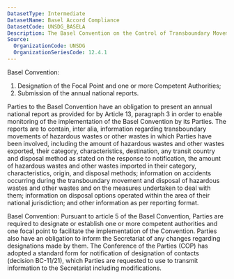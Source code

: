 ```yaml
---
DatasetType: Intermediate
DatasetName: Basel Accord Compliance
DatasetCode: UNSDG_BASELA
Description: The Basel Convention on the Control of Transboundary Movements of Hazardous Wastes and their Disposal.
Source:
  OrganizationCode: UNSDG
  OrganizationSeriesCode: 12.4.1
---
```


Basel Convention:
1. Designation of the Focal Point and one or more Competent Authorities; 
2. Submission of the annual national reports. 
 
Parties to the Basel Convention have an obligation to present an annual
national report as provided for by Article 13, paragraph 3 in order to enable
monitoring of the implementation of the Basel Convention by its Parties. The
reports are to contain, inter alia, information regarding transboundary
movements of hazardous wastes or other wastes in which Parties have been
involved, including the amount of hazardous wastes and other wastes exported,
their category, characteristics, destination, any transit country and disposal
method as stated on the response to notification, the amount of hazardous
wastes and other wastes imported in their category, characteristics, origin,
and disposal methods; information on accidents occurring during the
transboundary movement and disposal of hazardous wastes and other wastes and on
the measures undertaken to deal with them; information on disposal options
operated within the area of their national jurisdiction; and other information
as per reporting format. 

Basel Convention: Pursuant to article 5 of the Basel Convention, Parties are required to designate or 
establish one or more competent authorities and one focal point to facilitate the implementation of the 
Convention. Parties also have an obligation to inform the Secretariat of any changes regarding designations 
made by them. The Conference of the Parties (COP) has adopted a standard form for notification of 
designation of contacts (decision BC-11/21), which Parties are requested to use to transmit information to 
the Secretariat including modifications.  
